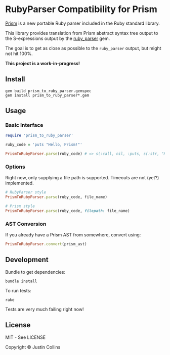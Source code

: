 # RubyParser Compatibility for Prism

[Prism](https://github.com/ruby/prism) is a new portable Ruby parser included in the Ruby standard library.

This library provides translation from Prism abstract syntax tree output to the S-expressions
output by the [ruby_parser](https://www.zenspider.com/projects/ruby_parser.html) gem.

The goal is to get as close as possible to the `ruby_parser` output, but might not hit 100%.

**This project is a work-in-progress!**

## Install

```
gem build prism_to_ruby_parser.gemspec
gem install prism_to_ruby_parser*.gem
``` 

## Usage

### Basic Interface

```ruby
require 'prism_to_ruby_parser'

ruby_code = 'puts "Hello, Prism!"'

PrismToRubyParser.parse(ruby_code) # => s(:call, nil, :puts, s(:str, "Hello, Prism!"))
```

### Options

Right now, only supplying a file path is supported. Timeouts are not (yet?) implemented.

```ruby
# RubyParser style
PrismToRubyParser.parse(ruby_code, file_name)

# Prism style
PrismToRubyParser.parse(ruby_code, filepath: file_name)
```

### AST Conversion

If you already have a Prism AST from somewhere, convert using:

```ruby
PrismToRubyParser.convert(prism_ast)
```

## Development

Bundle to get dependencies:

```
bundle install
```

To run tests:

```
rake
```

Tests are very much failing right now!

## License

MIT - See LICENSE

Copyright © Justin Collins
